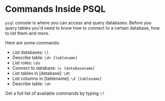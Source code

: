 # Commands Inside PSQL

`psql` console is where you can access and query databases. Before you query tables you'd need to know how to connect to a certain database, how to list them and more.

Here are some commands:

- List databases: `\l`
- Describe table: `\d+ [tablename]`
- List roles: `\du`
- Connect to database: `\c [databasename]`
- List tables in [database]: `\dt`
- List columns in [tablename]: `\d [tablename]`
- Describe table: `\d+`

Get a full list of available commands by typing `\?`
